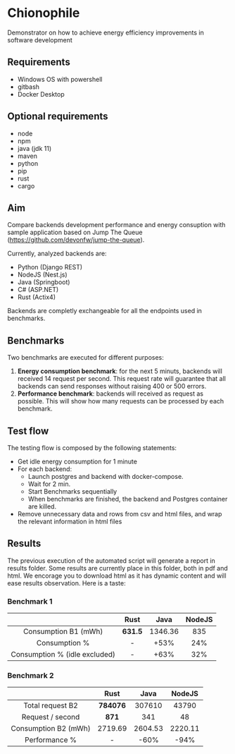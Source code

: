 # Chionophile
Demonstrator on how to achieve energy efficiency improvements  in software development

## Requirements
- Windows OS with powershell
- gitbash
- Docker Desktop

## Optional requirements
- node
- npm
- java (jdk 11)
- maven
- python
- pip
- rust
- cargo

## Aim
Compare backends development performance and energy consuption with sample application based on Jump The Queue (https://github.com/devonfw/jump-the-queue).

Currently, analyzed backends are:

- Python (Django REST)
- NodeJS (Nest.js)
- Java (Springboot)
- C# (ASP.NET)
- Rust (Actix4)

Backends are completly exchangeable for all the endpoints used in benchmarks.

## Benchmarks
Two benchmarks are executed for different purposes:
1. **Energy consumption benchmark**: for the next 5 minuts, backends will received 14 request per second. This request rate will guarantee that all backends can send responses without raising 400 or 500 errors.
2. **Performance benchmark**: backends will received as request as possible. This will show how many requests can be processed by each benchmark.


## Test flow

The testing flow is composed by the following statements:

- Get idle energy consumption for 1 minute
- For each backend:
  - Launch postgres and backend with docker-compose.
  - Wait for 2 min.
  - Start Benchmarks sequentially
  - When benchmarks are finished, the backend and Postgres container are killed.
- Remove unnecessary data and rows from csv and html files, and wrap the relevant information in html files

## Results

The previous execution of the automated script will generate a report in results folder. Some results are currently place in this folder, both in pdf and html. We encorage you to download html as it has dynamic content and will ease results observation. Here is a taste:

### Benchmark 1
|                               |  Rust      |  Java   |  NodeJS  |
|:-----------------------------:|:----------:|:-------:|:--------:|
| Consumption B1 (mWh)          | **631.5**  | 1346.36 | 835      |
| Consumption %                 | -          | +53%    | 24%      |
| Consumption % (idle excluded) | -          | +63%    | 32%      |

### Benchmark 2
|                               |  Rust      |  Java   |  NodeJS  |
|:-----------------------------:|:----------:|:-------:|:--------:|
| Total request B2              | **784076** | 307610  | 43790    |
| Request / second              | **871**    | 341     | 48       |
| Consumption B2 (mWh)          | 2719.69    | 2604.53 | 2220.11  |
| Performance %                 | -          | -60%    | -94%     |
